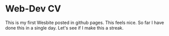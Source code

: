 # Web-Dev CV 
This is my first Wesbite posted in github pages. This feels nice. So far I have done this in a single day. 
Let's see if I make this a streak.
